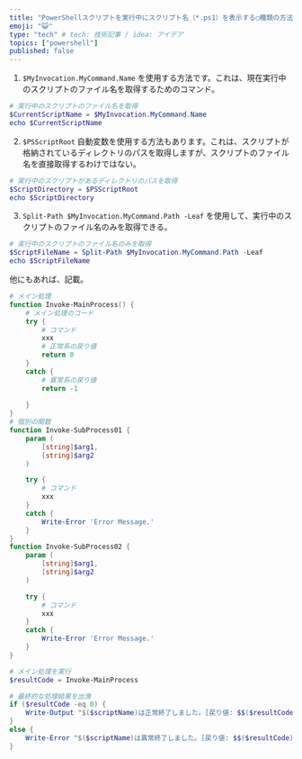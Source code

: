 ```yaml
---
title: "PowerShellスクリプトを実行中にスクリプト名（*.ps1）を表示する◯種類の方法"
emoji: "😺"
type: "tech" # tech: 技術記事 / idea: アイデア
topics: ["powershell"]
published: false
---
```


1. `$MyInvocation.MyCommand.Name` を使用する方法です。これは、現在実行中のスクリプトのファイル名を取得するためのコマンド。

```powershell
# 実行中のスクリプトのファイル名を取得
$CurrentScriptName = $MyInvocation.MyCommand.Name
echo $CurrentScriptName
```

2. `$PSScriptRoot` 自動変数を使用する方法もあります。これは、スクリプトが格納されているディレクトリのパスを取得しますが、スクリプトのファイル名を直接取得するわけではない。

```powershell
# 実行中のスクリプトがあるディレクトリのパスを取得
$ScriptDirectory = $PSScriptRoot
echo $ScriptDirectory
```

3. `Split-Path $MyInvocation.MyCommand.Path -Leaf` を使用して、実行中のスクリプトのファイル名のみを取得できる。

```powershell
# 実行中のスクリプトのファイル名のみを取得
$ScriptFileName = Split-Path $MyInvocation.MyCommand.Path -Leaf
echo $ScriptFileName
```

他にもあれば、記載。

```powershell:xxx.ps1
# メイン処理
function Invoke-MainProcess() {
    # メイン処理のコード
    try {
        # コマンド
        xxx
        # 正常系の戻り値
        return 0
    }
    catch {
        # 異常系の戻り値
        return -1
        
    }
}
# 個別の関数
function Invoke-SubProcess01 {
    param (
        [string]$arg1,
        [string]$arg2
    )

    try {
        # コマンド
        xxx
    }
    catch {
        Write-Error 'Error Message.'
    }
}
function Invoke-SubProcess02 {
    param (
        [string]$arg1,
        [string]$arg2
    )

    try {
        # コマンド
        xxx
    }
    catch {
        Write-Error 'Error Message.'
    }
}

# メイン処理を実行
$resultCode = Invoke-MainProcess

# 最終的な処理結果を出漁
if ($resultCode -eq 0) {
    Write-Output "$($scriptName)は正常終了しました。[戻り値: $$($resultCode)]"
}
else {
    Write-Error "$($scriptName)は異常終了しました。[戻り値: $$($resultCode)]"
}
```
